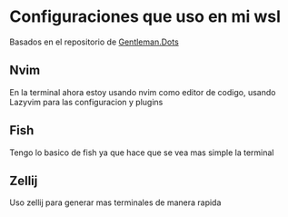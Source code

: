 # Configuraciones que uso en mi wsl

Basados en el repositorio de [Gentleman.Dots](https://github.com/Gentleman-Programming/Gentleman.Dots)

## Nvim

En la terminal ahora estoy usando nvim como editor de codigo, usando Lazyvim para las configuracion y plugins

## Fish

Tengo lo basico de fish ya que hace que se vea mas simple la terminal

## Zellij

Uso zellij para generar mas terminales de manera rapida
